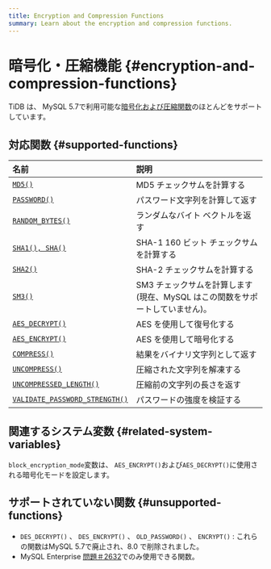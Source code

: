 ```yaml
---
title: Encryption and Compression Functions
summary: Learn about the encryption and compression functions.
---
```


# 暗号化・圧縮機能 {#encryption-and-compression-functions}

TiDB は、 MySQL 5.7で利用可能な[暗号化および圧縮関数](https://dev.mysql.com/doc/refman/5.7/en/encryption-functions.html)のほとんどをサポートしています。

## 対応関数 {#supported-functions}

| 名前                                                                                                                                      | 説明                                            |
| :-------------------------------------------------------------------------------------------------------------------------------------- | :-------------------------------------------- |
| [`MD5()`](https://dev.mysql.com/doc/refman/5.7/en/encryption-functions.html#function_md5)                                               | MD5 チェックサムを計算する                               |
| [`PASSWORD()`](https://dev.mysql.com/doc/refman/5.7/en/encryption-functions.html#function_password)                                     | パスワード文字列を計算して返す                               |
| [`RANDOM_BYTES()`](https://dev.mysql.com/doc/refman/5.7/en/encryption-functions.html#function_random-bytes)                             | ランダムなバイト ベクトルを返す                              |
| [`SHA1(), SHA()`](https://dev.mysql.com/doc/refman/5.7/en/encryption-functions.html#function_sha1)                                      | SHA-1 160 ビット チェックサムを計算する                     |
| [`SHA2()`](https://dev.mysql.com/doc/refman/5.7/en/encryption-functions.html#function_sha2)                                             | SHA-2 チェックサムを計算する                             |
| [`SM3()`](https://en.wikipedia.org/wiki/SM3_(hash_function))                                                                            | SM3 チェックサムを計算します (現在、MySQL はこの関数をサポートしていません)。 |
| [`AES_DECRYPT()`](https://dev.mysql.com/doc/refman/5.7/en/encryption-functions.html#function_aes-decrypt)                               | AES を使用して復号化する                                |
| [`AES_ENCRYPT()`](https://dev.mysql.com/doc/refman/5.7/en/encryption-functions.html#function_aes-encrypt)                               | AES を使用して暗号化する                                |
| [`COMPRESS()`](https://dev.mysql.com/doc/refman/5.7/en/encryption-functions.html#function_compress)                                     | 結果をバイナリ文字列として返す                               |
| [`UNCOMPRESS()`](https://dev.mysql.com/doc/refman/5.7/en/encryption-functions.html#function_uncompress)                                 | 圧縮された文字列を解凍する                                 |
| [`UNCOMPRESSED_LENGTH()`](https://dev.mysql.com/doc/refman/5.7/en/encryption-functions.html#function_uncompressed-length)               | 圧縮前の文字列の長さを返す                                 |
| [`VALIDATE_PASSWORD_STRENGTH()`](https://dev.mysql.com/doc/refman/5.7/en/encryption-functions.html#function_validate-password-strength) | パスワードの強度を検証する                                 |

## 関連するシステム変数 {#related-system-variables}

`block_encryption_mode`変数は、 `AES_ENCRYPT()`および`AES_DECRYPT()`に使用される暗号化モードを設定します。

## サポートされていない関数 {#unsupported-functions}

-   `DES_DECRYPT()` 、 `DES_ENCRYPT()` 、 `OLD_PASSWORD()` 、 `ENCRYPT()` : これらの関数はMySQL 5.7で廃止され、8.0 で削除されました。
-   MySQL Enterprise [問題＃2632](https://github.com/pingcap/tidb/issues/2632)でのみ使用できる関数。
